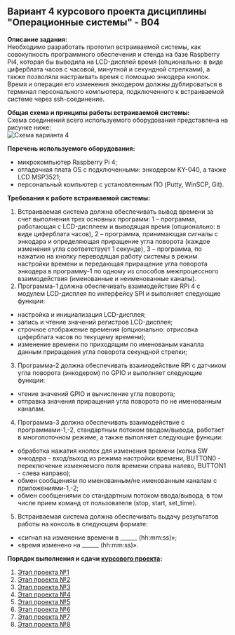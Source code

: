 ## Вариант 4 курсового проекта дисциплины "Операционные системы" - В04

__Описание задания:__  
Необходимо разработать прототип встраиваемой системы, как совокупность программного обеспечения и стенда на базе Raspberry Pi4, которая бы выводила на LCD-дисплей время (опционально: в виде циферблата часов с часовой, минутной и секундной стрелками), а также позволяла настраивать время с помощью энкодера кнопок. Время и операция его изменения энкодером должны дублироваться в терминал персонального компьютера, подключенного к встраиваемой системе через ssh-соединение.   

__Общая схема и принципы работы встраиваемой системы:__  
Схема соединений всего используемого оборудования представлена на рисунке ниже:  
![Схема варианта 4](var_04_task.png)


__Перечень используемого оборудования:__
* микрокомпьютер Raspberry Pi 4;
* отладочная плата OS с подключенными: энкодером KY-040, а также LCD MSP3521;
* персональный компьютер c установленным ПО (Putty, WinSCP, Git).

__Требования к работе встраиваемой системы:__  
1. Встраиваемая система должна обеспечивать вывод времени за счет выполнения трех основных программ: 1 – программа, работающая с LCD-дисплеем и выводящая время (опционально: в виде циферблата часов), 2 – программа, принимающая сигналы с энкодара и определяющая приращение угла поворота (каждое изменения угла соответствует 1 секунде), 3 – программа, по нажатию на кнопку переводящая работу системы в режим настройки времени и передающая приращение угла поворота энкодера в программу-1 по одному из способов межпроцессного взаимодействия (именованные и неименованные каналы).
2. Программа-1 должна обеспечивать взаимодействие RPi 4 с модулем LCD-дисплея по интерфейсу SPI и выполняет следующие функции:
* настройка и инициализация LCD-дисплея;
* запись и чтение значений регистров LCD-дисплея;
* строчное отображение времения (опционально: отрисовка циферблата часов по текущему времени);
* изменение времени по приходящим по именованым каналла данным приращения угла поворота секундной стрелки;
3. Программа-2 должна обеспечивать взаимодействие RPi с датчиком угла поворота (энкодером) по GPIO и выполняет следующие функции:
* чтение значений GPIO и вычисление угла поворота;
* отправка значения приращения угла поворота по не именованным каналам.
4. Программа-3 должна обеспечивать взаимодействие с программами-1,-2, стандартным потоком вводом/вывода, работает в многопоточном режиме, а также выполняет следующие функции:
* обработка нажатия кнопок для изменения времени (копка SW энкодера - вход/выход из режима настройки времени, BUTTON0 - переключение изменяемого поля времени справа налево, BUTTON1 - слева направо);
* обмен сообщениям по именованным/не именованным каналам с приложениями-1,-2;
* обмен сообщениями со стандартным потоком ввода/вывода, в том числе прием команд от пользователя (stop, start, set_time).
5. Встраиваемая система должна обеспечивать выдачу результатов работы на консоль в следующем формате: 
* «сигнал на изменение времени в ______ (hh:mm:ss)»;
* «время изменено на ______ (hh:mm:ss)».


__Порядок выполнения и сдачи [курсового проекта](var_04_task.md):__
1. [Этап проекта №1](var_04_stage_01.md)
2. [Этап проекта №2](var_04_stage_02.md)
3. [Этап проекта №3](var_04_stage_03.md)
4. [Этап проекта №4](var_04_stage_04.md)
5. [Этап проекта №5](var_04_stage_05.md)
6. [Этап проекта №6](var_04_stage_06.md)
7. [Этап проекта №7](var_04_stage_07.md)
8. [Этап проекта №8](var_04_stage_08.md)
